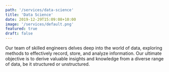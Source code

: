 ```yaml
---
path: '/services/data-science'
title: 'Data Science'
date: 2019-12-29T15:09:08+10:00
image: '/services/default.png'
featured: true
draft: false
---
```


Our team of skilled engineers delves deep into the world of data, exploring methods to effectively record, store, and analyze information. Our ultimate objective is to derive valuable insights and knowledge from a diverse range of data, be it structured or unstructured.
